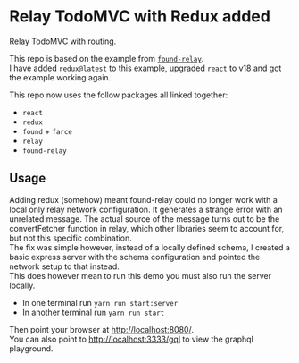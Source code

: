 # Relay TodoMVC with Redux added

Relay TodoMVC with routing.

This repo is based on the example from [`found-relay`](https://github.com/relay-tools/found-relay/tree/master/examples/todomvc).\
I have added `redux@latest` to this example, upgraded `react` to v18 and got the example working again.

This repo now uses the follow packages all linked together:

- `react`
- `redux`
- `found` + `farce`
- `relay`
- `found-relay`

## Usage

Adding redux (somehow) meant found-relay could no longer work with a local only relay network configuration. It generates a strange error with an unrelated message. The actual source of the message turns out to be the convertFetcher function in relay, which other libraries seem to account for, but not this specific combination.\
The fix was simple however, instead of a locally defined schema, I created a basic express server with the schema configuration and pointed the network setup to that instead.\
This does however mean to run this demo you must also run the server locally.

- In one terminal run `yarn run start:server`
- In another terminal run `yarn run start`

Then point your browser at [http://localhost:8080/](http://localhost:8080/).\
You can also point to [http://localhost:3333/gql](http://localhost:3333/gql) to view the graphql playground.
